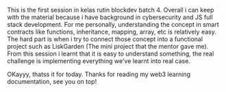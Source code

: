 This is the first session in kelas rutin blockdev batch 4. Overall i can keep with the material because i have background in cybersecurity and JS full stack development. For me personally, understanding the concept in smart contracts like functions, inheritance, mapping, array, etc is relatively easy. The hard part is when i try to connect those concept into a functional project such as LiskGarden (The mini project that the mentor gave me). From this session i learnt that it is easy to understand something, the real challenge is implementing everything we've learnt into real case.

OKayyy, thatss it for today. Thanks for reading my web3 learning documentation, see you on top!